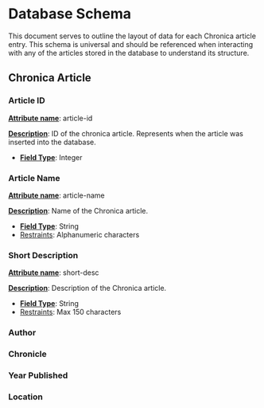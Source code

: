 # Database Schema

This document serves to outline the layout of data for each Chronica article entry. This schema is universal and should be referenced when interacting with any of the articles stored in the database to understand its structure.

## Chronica Article

### Article ID

**<u>Attribute name</u>**: article-id

**<u>Description</u>**: ID of the chronica article. Represents when the article was inserted into the database.

* <u>**Field Type**</u>: Integer

### Article Name

<u>**Attribute name**</u>: article-name

**<u>Description</u>**: Name of the Chronica article.

* <u>**Field Type**</u>: String
* <u>Restraints</u>: Alphanumeric characters

### Short Description

<u>**Attribute name**</u>: short-desc

**<u>Description</u>**: Description of the Chronica article.

* <u>**Field Type**</u>: String
* <u>Restraints</u>: Max 150 characters

### Author

### Chronicle

### Year Published

### Location

